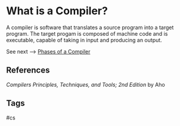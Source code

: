 # What is a Compiler?

A compiler is software that translates a source program into a target program. The target progam is composed of machine code and is executable, capable of taking in input and producing an output.  

See next --> [Phases of a Compiler](../202402060533)

## References
*Compilers Principles, Techniques, and Tools; 2nd Edition* by Aho  

## Tags
#cs
